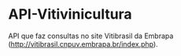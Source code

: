 # API-Vitivinicultura
API que faz consultas no site Vitibrasil da Embrapa (http://vitibrasil.cnpuv.embrapa.br/index.php).
